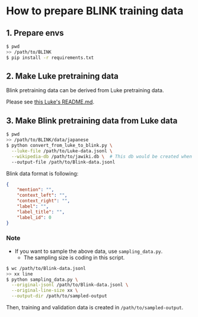 # How to prepare BLINK training data

## 1. Prepare envs

```bash
$ pwd
>> /path/to/BLINK
$ pip install -r requirements.txt
```

## 2. Make Luke pretraining data
Blink pretraining data can be derived from Luke pretraining data.

Please see [this Luke's README.md](https://github.com/Katsumata420/luke/blob/pretraining-dataset-jsonl/README-PRETRAIN-DATA.md).

## 3. Make Blink pretraining data from Luke data

```bash
$ pwd
>> /path/to/BLINK/data/japanese
$ python convert_from_luke_to_blink.py \
  --luke-file /path/to/Luke-data.jsonl \
  --wikipedia-db /path/to/jawiki.db \  # This db would be created when creating Luke data.
  --output-file /path/to/Blink-data.jsonl
```

Blink data format is following:

```json
{
    "mention": "",
    "context_left": "",
    "context_right": "",
    "label": "",
    "label_title": "",
    "label_id": 0
}
```

### Note
- If you want to sample the above data, use `sampling_data.py`.
  - The sampling size is coding in this script.

```bash
$ wc /path/to/Blink-data.jsonl
>> xx line
$ python sampling_data.py \
  --original-jsonl /path/to/Blink-data.jsonl \
  --original-line-size xx \
  --output-dir /path/to/sampled-output
```

Then, training and validation data is created in `/path/to/sampled-output`.

